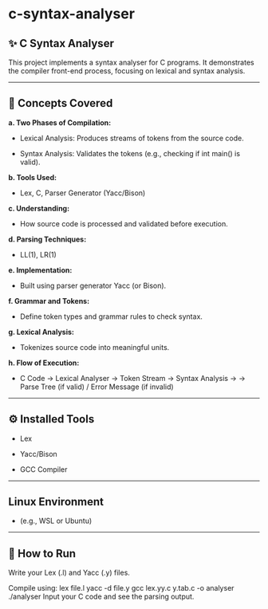 # c-syntax-analyser
## ✨ C Syntax Analyser

This project implements a syntax analyser for C programs. It demonstrates the compiler front-end process, focusing on lexical and syntax analysis.

---
## 🧠 Concepts Covered

**a. Two Phases of Compilation:**

- Lexical Analysis: Produces streams of tokens from the source code.

- Syntax Analysis: Validates the tokens (e.g., checking if int main() is valid).

**b. Tools Used:**

- Lex, C, Parser Generator (Yacc/Bison)

**c. Understanding:**

- How source code is processed and validated before execution.

**d. Parsing Techniques:**

- LL(1), LR(1)

**e. Implementation:**

- Built using parser generator Yacc (or Bison).

**f. Grammar and Tokens:**

- Define token types and grammar rules to check syntax.

**g. Lexical Analysis:**

- Tokenizes source code into meaningful units.

**h. Flow of Execution:**

- C Code → Lexical Analyser → Token Stream → Syntax Analysis →
→ Parse Tree (if valid) / Error Message (if invalid)

---

## ⚙️ Installed Tools

- Lex

- Yacc/Bison

- GCC Compiler

---

## Linux Environment 
- (e.g., WSL or Ubuntu)

---
## 📂 How to Run

Write your Lex (.l) and Yacc (.y) files.

Compile using:
lex file.l
yacc -d file.y
gcc lex.yy.c y.tab.c -o analyser
./analyser
Input your C code and see the parsing output.
